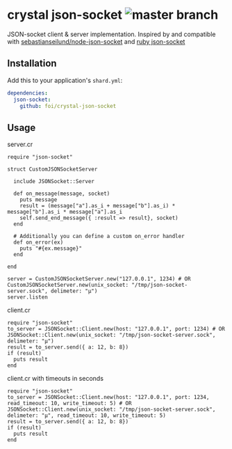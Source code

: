 # crystal json-socket ![master branch](https://github.com/foi/crystal-json-socket/actions/workflows/ci.yml/badge.svg)


JSON-socket client & server implementation. Inspired by and compatible with  [sebastianseilund/node-json-socket](https://github.com/sebastianseilund/node-json-socket/) and
[ruby json-socket](https://github.com/foi/ruby-json-socket)

## Installation

Add this to your application's `shard.yml`:
```yaml
dependencies:
  json-socket:
    github: foi/crystal-json-socket
```

## Usage

server.cr

```crystal
require "json-socket"

struct CustomJSONSocketServer

  include JSONSocket::Server

  def on_message(message, socket)
    puts message
    result = (message["a"].as_i + message["b"].as_i) * message["b"].as_i * message["a"].as_i
    self.send_end_message({ :result => result}, socket)
  end

  # Additionally you can define a custom on_error handler
  def on_error(ex)
    puts "#{ex.message}"
  end

end

server = CustomJSONSocketServer.new("127.0.0.1", 1234) # OR CustomJSONSocketServer.new(unix_socket: "/tmp/json-socket-server.sock", delimeter: "µ")
server.listen
```

client.cr

```crystal
require "json-socket"
to_server = JSONSocket::Client.new(host: "127.0.0.1", port: 1234) # OR JSONSocket::Client.new(unix_socket: "/tmp/json-socket-server.sock", delimeter: "µ")
result = to_server.send({ a: 12, b: 8})
if (result)
  puts result
end
```

client.cr with timeouts in seconds

```crystal
require "json-socket"
to_server = JSONSocket::Client.new(host: "127.0.0.1", port: 1234, read_timeout: 10, write_timeout: 5) # OR JSONSocket::Client.new(unix_socket: "/tmp/json-socket-server.sock", delimeter: "µ", read_timeout: 10, write_timeout: 5)
result = to_server.send({ a: 12, b: 8})
if (result)
  puts result
end
```
